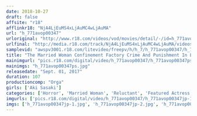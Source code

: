 ```yaml
---
date: 2018-10-27
draft: false
affsite: "r18"
afflinkr18: "NjA4LjEuMS4xLjAuMC4wLjAuMA"
url: "h_771avop00347"
urloriginal: "http://www.r18.com/videos/vod/movies/detail/-/id=h_771avop00347"
urlfinal: "http://media.r18.com/track/NjA4LjEuMS4xLjAuMC4wLjAuMA/videos/vod/movies/detail/-/id=h_771avop00347"
samplevid: "awspv3001.r18.com/litevideo/freepv/h/h_7/h_771avop00347/h_771avop00347_dmb_w.mp4"
title: "The Married Woman Confinement Factory Crime And Punishment In Love And Lust Aki Sasaki"
mainimgurl: "pics.r18.com/digital/video/h_771avop00347/h_771avop00347ps.jpg"
mainimgs: "h_771avop00347ps.jpg"
releasedate: "Sept. 01, 2017"
duration: 107
productioncomp: "Orga"
girls: ['Aki Sasaki']
categories: ['Horror', 'Married Woman', 'Reluctant', 'Featured Actress', 'Drama', 'Confinement', 'Hi-Def', 'AV OPEN 2017 Drama Category']
imgurls: ['pics.r18.com/digital/video/h_771avop00347/h_771avop00347jp-1.jpg', 'pics.r18.com/digital/video/h_771avop00347/h_771avop00347jp-2.jpg', 'pics.r18.com/digital/video/h_771avop00347/h_771avop00347jp-3.jpg', 'pics.r18.com/digital/video/h_771avop00347/h_771avop00347jp-4.jpg', 'pics.r18.com/digital/video/h_771avop00347/h_771avop00347jp-5.jpg', 'pics.r18.com/digital/video/h_771avop00347/h_771avop00347jp-6.jpg', 'pics.r18.com/digital/video/h_771avop00347/h_771avop00347jp-7.jpg', 'pics.r18.com/digital/video/h_771avop00347/h_771avop00347jp-8.jpg', 'pics.r18.com/digital/video/h_771avop00347/h_771avop00347jp-9.jpg', 'pics.r18.com/digital/video/h_771avop00347/h_771avop00347jp-10.jpg', 'pics.r18.com/digital/video/h_771avop00347/h_771avop00347jp-11.jpg', 'pics.r18.com/digital/video/h_771avop00347/h_771avop00347jp-12.jpg', 'pics.r18.com/digital/video/h_771avop00347/h_771avop00347jp-13.jpg', 'pics.r18.com/digital/video/h_771avop00347/h_771avop00347jp-14.jpg', 'pics.r18.com/digital/video/h_771avop00347/h_771avop00347jp-15.jpg', 'pics.r18.com/digital/video/h_771avop00347/h_771avop00347jp-16.jpg', 'pics.r18.com/digital/video/h_771avop00347/h_771avop00347jp-17.jpg', 'pics.r18.com/digital/video/h_771avop00347/h_771avop00347jp-18.jpg', 'pics.r18.com/digital/video/h_771avop00347/h_771avop00347jp-19.jpg', 'pics.r18.com/digital/video/h_771avop00347/h_771avop00347jp-20.jpg']
imgs: ['h_771avop00347jp-1.jpg', 'h_771avop00347jp-2.jpg', 'h_771avop00347jp-3.jpg', 'h_771avop00347jp-4.jpg', 'h_771avop00347jp-5.jpg', 'h_771avop00347jp-6.jpg', 'h_771avop00347jp-7.jpg', 'h_771avop00347jp-8.jpg', 'h_771avop00347jp-9.jpg', 'h_771avop00347jp-10.jpg', 'h_771avop00347jp-11.jpg', 'h_771avop00347jp-12.jpg', 'h_771avop00347jp-13.jpg', 'h_771avop00347jp-14.jpg', 'h_771avop00347jp-15.jpg', 'h_771avop00347jp-16.jpg', 'h_771avop00347jp-17.jpg', 'h_771avop00347jp-18.jpg', 'h_771avop00347jp-19.jpg', 'h_771avop00347jp-20.jpg']
---
```


